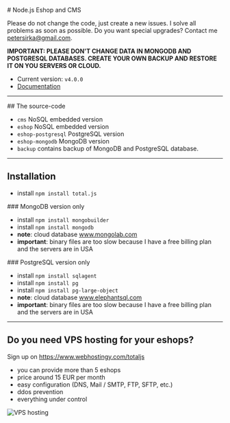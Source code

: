 # Node.js Eshop and CMS

Please do not change the code, just create a new issues. I solve all problems as soon as possible. Do you want special upgrades? Contact me <petersirka@gmail.com>.

__IMPORTANT: PLEASE DON'T CHANGE DATA IN MONGODB AND POSTGRESQL DATABASES. CREATE YOUR OWN BACKUP AND RESTORE IT ON YOU SERVERS OR CLOUD.__

- Current version: `v4.0.0`
- [Documentation](http://docs.totaljs.com/eshop-cms/latest.html)

---

## The source-code

- `cms` NoSQL embedded version
- `eshop` NoSQL embedded version
- `eshop-postgresql` PostgreSQL version
- `eshop-mongodb` MongoDB version
- `backup` contains backup of MongoDB and PostgreSQL database.


---

## Installation

- install `npm install total.js`

### MongoDB version only

- install `npm install mongobuilder`
- install `npm install mongodb`
- __note__: cloud database www.mongolab.com
- __important__: binary files are too slow because I have a free billing plan and the servers are in USA

### PostgreSQL version only

- install `npm install sqlagent`
- install `npm install pg`
- install `npm install pg-large-object`
- __note__: cloud database www.elephantsql.com
- __important__: binary files are too slow because I have a free billing plan and the servers are in USA

---

## Do you need VPS hosting for your eshops?

Sign up on <https://www.webhostingy.com/totaljs>

- you can provide more than 5 eshops
- price around 15 EUR per month
- easy configuration (DNS, Mail / SMTP, FTP, SFTP, etc.)
- ddos prevention
- everything under control

![VPS hosting](https://www.totaljs.com/img/eshop-vps-hosting.jpg)